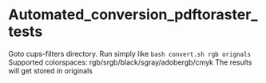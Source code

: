 # Automated_conversion_pdftoraster_tests
Goto cups-filters directory.
Run simply like ``bash convert.sh rgb orignals``
Supported colorspaces: rgb/srgb/black/sgray/adobergb/cmyk
The results will get stored in originals
